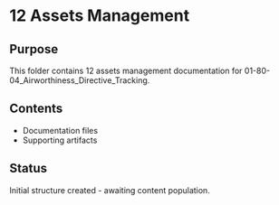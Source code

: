 # 12 Assets Management

## Purpose
This folder contains 12 assets management documentation for 01-80-04_Airworthiness_Directive_Tracking.

## Contents
- Documentation files
- Supporting artifacts

## Status
Initial structure created - awaiting content population.
